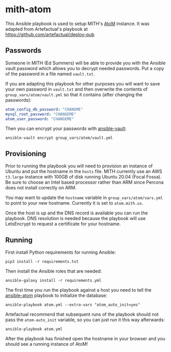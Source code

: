 # mith-atom

This Ansible playbook is used to setup MITH's
[AtoM](https://www.accesstomemory.org/en/) instance. It was adapted from
Artefactual's playbook at https://github.com/artefactual/deploy-pub

## Passwords

Someone in MITH (Ed Summers) will be able to provide you with the Ansible vault
password which allows you to decrypt needed passwords. Put a copy of the
password in a file named `vault.txt`.

If you are adapting this playbook for other purposes you will want to save your
own password in `vault.txt` and then overwrite the contents of
`group_vars/atom/vault.yml` so that it contains (after changing the passwords):

```yaml
atom_config_db_password: "CHANGME" 
mysql_root_password: "CHANGEME"
atom_user_password: "CHANGEME"
```

Then you can encrypt your passwords with 
[ansible-vault](https://docs.ansible.com/ansible/latest/user_guide/vault.html):

    ansible-vault encrypt group_vars/atom/vault.yml

## Provisioning

Prior to running the playbook you will need to provision an instance of Ubuntu
and put the hostname in the `hosts` file. MITH currently use an AWS `t3.large`
instance with 100GB of disk running Ubuntu 20.04 (Focal Fossa). Be sure to
choose an Intel based processor rather than ARM since Percona does not install
correctly on ARM.

You may want to update the `hostname` variable in `group_vars/atom/vars.yml` to
point to your new hostname. Currently it is set to `atom.mith.us`.

Once the host is up and the DNS record is available you can run the playbook.
DNS resolution is needed because the playbook will use LetsEncrypt to request
a certificate for your hostname.

## Running

First install Python requirements for running Ansible:

    pip3 install -r requirements.txt 

Then install the Ansible roles that are needed:

    ansible-galaxy install -r requirements.yml

The first time you run the playbook against a host you need to tell the
[ansible-atom](https://github.com/artefactual/ansible-atom) playbook to
initialize the database:

    ansible-playbook atom.yml --extra-vars "atom_auto_init=yes"

Artefactual recommend that subsequent runs of the playbook should not pass the
`atom-auto_init` variable, so you can just run it this way afterwards:

    ansible-playbook atom.yml

After the playbook has finished open the hostname in your browser and you
should see a running instance of AtoM!
